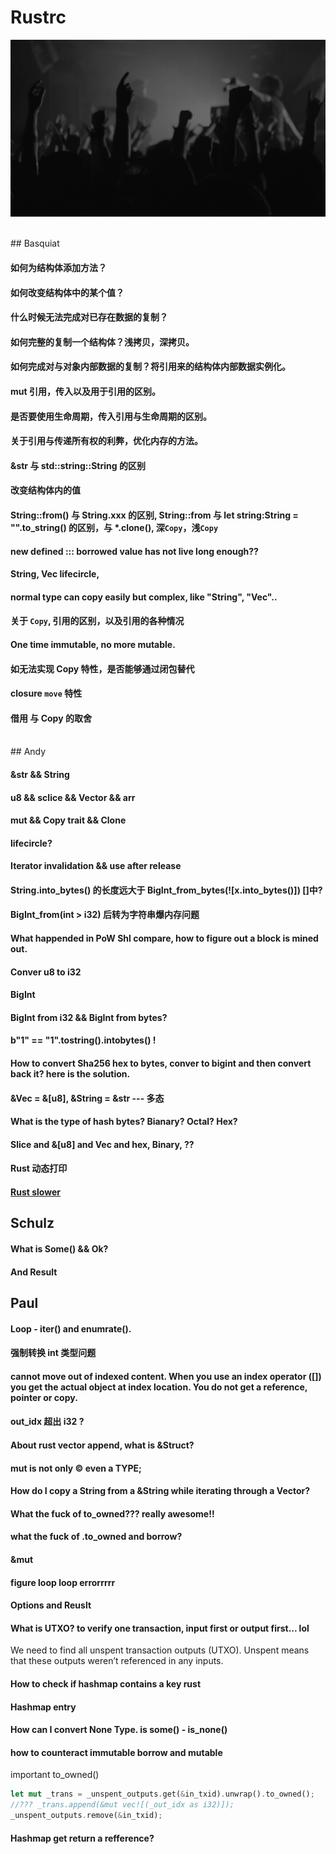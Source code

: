 # Rustrc

![hero](./assets/hero-bg.jpg)

<br>
## Basquiat
<br>

#### 如何为结构体添加方法？

#### 如何改变结构体中的某个值？

#### 什么时候无法完成对已存在数据的复制？

#### 如何完整的复制一个结构体？浅拷贝，深拷贝。

#### 如何完成对与对象内部数据的复制？将引用来的结构体内部数据实例化。

#### mut 引用，传入以及用于引用的区别。

#### 是否要使用生命周期，传入引用与生命周期的区别。

#### 关于引用与传递所有权的利弊，优化内存的方法。

#### &str 与 std::string::String 的区别

#### 改变结构体内的值

#### String::from() 与 String.xxx 的区别, String::from 与 let string:String = "".to_string() 的区别，与 *.clone(), 深`Copy`，浅`Copy`

#### new defined ::: borrowed value has not live long enough??

#### String, Vec lifecircle, 

#### normal type can copy easily but complex, like "String", "Vec"..

#### 关于 `Copy`, 引用的区别，以及引用的各种情况

#### One time immutable, no more mutable.

#### 如无法实现 Copy 特性，是否能够通过闭包替代

#### closure `move` 特性

#### 借用 与 Copy 的取舍

<br>
## Andy 
<br>

#### &str && String

#### u8 && sclice && Vector && arr 

#### mut && Copy trait && Clone

#### lifecircle?

#### Iterator invalidation && use after release

#### String.into_bytes() 的长度远大于 BigInt_from_bytes(![x.into_bytes()]) []中?

#### BigInt_from(int > i32) 后转为字符串爆内存问题

#### What happended in PoW Shl compare, how to figure out a block is mined out.

#### Conver u8 to i32

#### BigInt

#### BigInt from i32 && BigInt from bytes?

#### b"1" == "1".tostring().intobytes() !

#### How to convert Sha256 hex to bytes, conver to bigint and then convert back it? here is the solution.

#### &Vec<u8> = &[u8], &String = &str --- 多态

#### What is the type of hash bytes? Bianary? Octal? Hex?

#### Slice and &[u8] and Vec<u8> and hex, Binary, ??

#### Rust 动态打印

#### [Rust slower](1)

## Schulz

#### What is Some() && Ok?

#### And Result

## Paul

#### Loop - iter() and enumrate().

#### 强制转换 int 类型问题

#### cannot move out of indexed content. When you use an index operator ([]) you get the actual object at index location. You do not get a reference, pointer or copy. 

#### out_idx 超出 i32 ?

#### About rust vector append, what is &Struct? 

#### mut is not only &COPY; even a TYPE;

#### How do I copy a String from a &String while iterating through a Vector?

#### What the fuck of to_owned??? really awesome!!

#### what the fuck of .to_owned and borrow?

#### &mut

#### figure loop loop errorrrrr

#### Options and Reuslt

#### What is UTXO? to verify one transaction, input first or output first... lol

We need to find all unspent transaction outputs (UTXO). Unspent means that these outputs weren’t referenced in any inputs. 


#### How to check if hashmap contains a key rust

#### Hashmap entry

#### How can I convert None Type. is some() - is_none()

#### how to counteract immutable borrow and mutable

important to\_owned()
```rust
let mut _trans = _unspent_outputs.get(&in_txid).unwrap().to_owned();
//??? _trans.append(&mut vec![(_out_idx as i32)]);
_unspent_outputs.remove(&in_txid);
```

#### Hashmap get return a refference?

[1]:https://www.reddit.com/r/rust/comments/7w3v77/why_is_my_rust_code_100x_slower_than_python/
